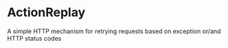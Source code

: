 # ActionReplay
A simple HTTP mechanism for retrying requests based on exception or/and HTTP status codes
